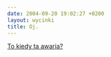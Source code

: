 ```yaml
---
date: 2004-09-20 19:02:27 +0200
layout: wycinki
title: Oj.
---
```


[To kiedy ta awaria?](wycinki/polscy-naukowcy.png 'i w którym miejscu?')
